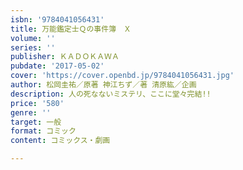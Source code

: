 ```yaml
---
isbn: '9784041056431'
title: 万能鑑定士Ｑの事件簿　Ｘ
volume: ''
series: ''
publisher: ＫＡＤＯＫＡＷＡ
pubdate: '2017-05-02'
cover: 'https://cover.openbd.jp/9784041056431.jpg'
author: 松岡圭祐／原著 神江ちず／著 清原紘／企画
description: 人の死なないミステリ、ここに堂々完結!!
price: '580'
genre: ''
target: 一般
format: コミック
content: コミックス・劇画

---
```

